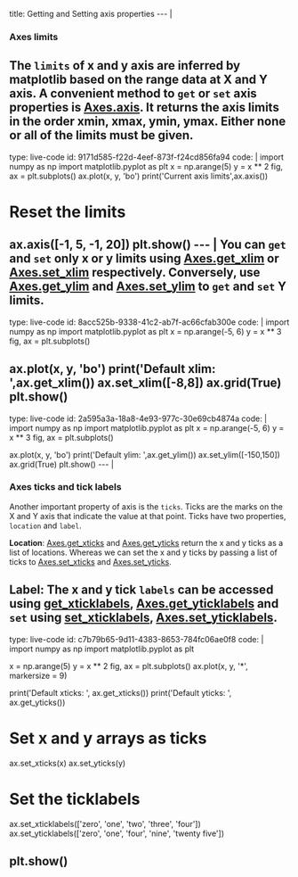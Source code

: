 title: Getting and Setting axis properties
--- |
  ### Axes limits
  The `limits` of x and y axis are inferred by matplotlib based on the range data at X and Y axis. A convenient method to `get` or `set` axis properties is [Axes.axis](https://matplotlib.org/api/_as_gen/matplotlib.axes.Axes.axis.html#matplotlib.axes.Axes.axis). It returns the axis limits in the order xmin, xmax, ymin, ymax. Either none or all of the limits must be given.
---  
type: live-code
id: 9171d585-f22d-4eef-873f-f24cd856fa94
code: |
  import numpy as np
  import matplotlib.pyplot as plt
  x = np.arange(5)
  y = x ** 2
  fig, ax = plt.subplots()
  ax.plot(x, y, 'bo')
  print('Current axis limits',ax.axis())
  # Reset the limits
  ax.axis([-1, 5, -1, 20])
  plt.show()
--- |
  You can `get` and `set` only x or y limits using [Axes.get_xlim](https://matplotlib.org/api/_as_gen/matplotlib.axes.Axes.get_xlim.html#matplotlib-axes-axes-get-xlim) or [Axes.set_xlim](https://matplotlib.org/api/_as_gen/matplotlib.axes.Axes.set_xlim.html#matplotlib.axes.Axes.set_xlim) respectively. Conversely, use [Axes.get_ylim](https://matplotlib.org/api/_as_gen/matplotlib.axes.Axes.get_ylim.html#matplotlib-axes-axes-get-ylim) and [Axes.set_ylim](https://matplotlib.org/api/_as_gen/matplotlib.axes.Axes.set_ylim.html#matplotlib.axes.Axes.set_ylim) to `get` and `set` Y limits.
---
type: live-code
id: 8acc525b-9338-41c2-ab7f-ac66cfab300e
code: |
  import numpy as np
  import matplotlib.pyplot as plt
  x = np.arange(-5, 6)
  y = x ** 3
  fig, ax = plt.subplots()

  ax.plot(x, y, 'bo')
  print('Default xlim: ',ax.get_xlim())
  ax.set_xlim([-8,8])
  ax.grid(True)
  plt.show()
---
type: live-code
id: 2a595a3a-18a8-4e93-977c-30e69cb4874a
code: |
  import numpy as np
  import matplotlib.pyplot as plt
  x = np.arange(-5, 6)
  y = x ** 3
  fig, ax = plt.subplots()

  ax.plot(x, y, 'bo')
  print('Default ylim: ',ax.get_ylim())
  ax.set_ylim([-150,150])
  ax.grid(True)
  plt.show()
--- |
  ### Axes ticks and tick labels
  Another important property of axis is the `ticks`. Ticks are the marks on the X and Y axis that indicate the value at that point. Ticks have two properties, `location` and `label`.

  **Location**:
  [Axes.get_xticks](https://matplotlib.org/api/_as_gen/matplotlib.axes.Axes.get_xticks.html#matplotlib.axes.Axes.get_xticks) and [Axes.get_yticks](https://matplotlib.org/api/_as_gen/matplotlib.axes.Axes.get_yticks.html#matplotlib.axes.Axes.get_yticks) return the x and y ticks as a list of locations. Whereas we can set the x and y ticks by passing a list of ticks to [Axes.set_xticks](https://matplotlib.org/api/_as_gen/matplotlib.axes.Axes.set_xticks.html#matplotlib.axes.Axes.set_xticks) and [Axes.set_yticks](https://matplotlib.org/api/_as_gen/matplotlib.axes.Axes.set_yticks.html#matplotlib.axes.Axes.set_yticks).

  **Label**:
  The x and y tick `labels` can be accessed using [get_xticklabels](https://matplotlib.org/api/_as_gen/matplotlib.axes.Axes.get_xticklabels.html#matplotlib.axes.Axes.get_xticklabels), [Axes.get_yticklabels](https://matplotlib.org/api/_as_gen/matplotlib.axes.Axes.get_yticklabels.html#matplotlib.axes.Axes.get_yticklabels) and `set` using [set_xticklabels](https://matplotlib.org/api/_as_gen/matplotlib.axes.Axes.set_xticklabels.html#matplotlib.axes.Axes.set_xticklabels), [Axes.set_yticklabels](https://matplotlib.org/api/_as_gen/matplotlib.axes.Axes.set_yticklabels.html#matplotlib.axes.Axes.set_yticklabels).
---
type: live-code
id: c7b79b65-9d11-4383-8653-784fc06ae0f8
code: |
  import numpy as np
  import matplotlib.pyplot as plt

  x = np.arange(5)
  y = x ** 2
  fig, ax = plt.subplots()
  ax.plot(x, y, '*', markersize = 9)

  print('Default xticks: ', ax.get_xticks())
  print('Default yticks: ', ax.get_yticks())

  # Set x and y arrays as ticks
  ax.set_xticks(x)
  ax.set_yticks(y)

  # Set the ticklabels
  ax.set_xticklabels(['zero', 'one', 'two', 'three', 'four'])
  ax.set_yticklabels(['zero', 'one', 'four', 'nine', 'twenty five'])

  plt.show()
---
